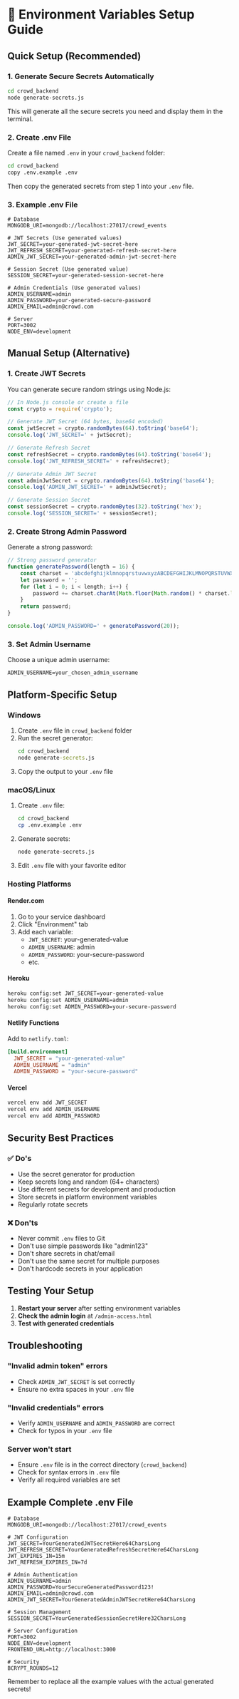 # 🔐 Environment Variables Setup Guide

## Quick Setup (Recommended)

### 1. **Generate Secure Secrets Automatically**

```bash
cd crowd_backend
node generate-secrets.js
```

This will generate all the secure secrets you need and display them in the terminal.

### 2. **Create .env File**

Create a file named `.env` in your `crowd_backend` folder:

```bash
cd crowd_backend
copy .env.example .env
```

Then copy the generated secrets from step 1 into your `.env` file.

### 3. **Example .env File**

```env
# Database
MONGODB_URI=mongodb://localhost:27017/crowd_events

# JWT Secrets (Use generated values)
JWT_SECRET=your-generated-jwt-secret-here
JWT_REFRESH_SECRET=your-generated-refresh-secret-here
ADMIN_JWT_SECRET=your-generated-admin-jwt-secret-here

# Session Secret (Use generated value)
SESSION_SECRET=your-generated-session-secret-here

# Admin Credentials (Use generated values)
ADMIN_USERNAME=admin
ADMIN_PASSWORD=your-generated-secure-password
ADMIN_EMAIL=admin@crowd.com

# Server
PORT=3002
NODE_ENV=development
```

## Manual Setup (Alternative)

### 1. **Create JWT Secrets**

You can generate secure random strings using Node.js:

```javascript
// In Node.js console or create a file
const crypto = require('crypto');

// Generate JWT Secret (64 bytes, base64 encoded)
const jwtSecret = crypto.randomBytes(64).toString('base64');
console.log('JWT_SECRET=' + jwtSecret);

// Generate Refresh Secret
const refreshSecret = crypto.randomBytes(64).toString('base64');
console.log('JWT_REFRESH_SECRET=' + refreshSecret);

// Generate Admin JWT Secret
const adminJwtSecret = crypto.randomBytes(64).toString('base64');
console.log('ADMIN_JWT_SECRET=' + adminJwtSecret);

// Generate Session Secret
const sessionSecret = crypto.randomBytes(32).toString('hex');
console.log('SESSION_SECRET=' + sessionSecret);
```

### 2. **Create Strong Admin Password**

Generate a strong password:

```javascript
// Strong password generator
function generatePassword(length = 16) {
    const charset = 'abcdefghijklmnopqrstuvwxyzABCDEFGHIJKLMNOPQRSTUVWXYZ0123456789!@#$%^&*';
    let password = '';
    for (let i = 0; i < length; i++) {
        password += charset.charAt(Math.floor(Math.random() * charset.length));
    }
    return password;
}

console.log('ADMIN_PASSWORD=' + generatePassword(20));
```

### 3. **Set Admin Username**

Choose a unique admin username:

```env
ADMIN_USERNAME=your_chosen_admin_username
```

## Platform-Specific Setup

### **Windows**

1. Create `.env` file in `crowd_backend` folder
2. Run the secret generator:
   ```cmd
   cd crowd_backend
   node generate-secrets.js
   ```
3. Copy the output to your `.env` file

### **macOS/Linux**

1. Create `.env` file:
   ```bash
   cd crowd_backend
   cp .env.example .env
   ```
2. Generate secrets:
   ```bash
   node generate-secrets.js
   ```
3. Edit `.env` file with your favorite editor

### **Hosting Platforms**

#### **Render.com**
1. Go to your service dashboard
2. Click "Environment" tab
3. Add each variable:
   - `JWT_SECRET`: your-generated-value
   - `ADMIN_USERNAME`: admin
   - `ADMIN_PASSWORD`: your-secure-password
   - etc.

#### **Heroku**
```bash
heroku config:set JWT_SECRET=your-generated-value
heroku config:set ADMIN_USERNAME=admin
heroku config:set ADMIN_PASSWORD=your-secure-password
```

#### **Netlify Functions**
Add to `netlify.toml`:
```toml
[build.environment]
  JWT_SECRET = "your-generated-value"
  ADMIN_USERNAME = "admin"
  ADMIN_PASSWORD = "your-secure-password"
```

#### **Vercel**
```bash
vercel env add JWT_SECRET
vercel env add ADMIN_USERNAME
vercel env add ADMIN_PASSWORD
```

## Security Best Practices

### ✅ **Do's**
- Use the secret generator for production
- Keep secrets long and random (64+ characters)
- Use different secrets for development and production
- Store secrets in platform environment variables
- Regularly rotate secrets

### ❌ **Don'ts**
- Never commit `.env` files to Git
- Don't use simple passwords like "admin123"
- Don't share secrets in chat/email
- Don't use the same secret for multiple purposes
- Don't hardcode secrets in your application

## Testing Your Setup

1. **Restart your server** after setting environment variables
2. **Check the admin login** at `/admin-access.html`
3. **Test with generated credentials**

## Troubleshooting

### **"Invalid admin token" errors**
- Check `ADMIN_JWT_SECRET` is set correctly
- Ensure no extra spaces in your `.env` file

### **"Invalid credentials" errors**
- Verify `ADMIN_USERNAME` and `ADMIN_PASSWORD` are correct
- Check for typos in your `.env` file

### **Server won't start**
- Ensure `.env` file is in the correct directory (`crowd_backend`)
- Check for syntax errors in `.env` file
- Verify all required variables are set

## Example Complete .env File

```env
# Database
MONGODB_URI=mongodb://localhost:27017/crowd_events

# JWT Configuration
JWT_SECRET=YourGeneratedJWTSecretHere64CharsLong
JWT_REFRESH_SECRET=YourGeneratedRefreshSecretHere64CharsLong
JWT_EXPIRES_IN=15m
JWT_REFRESH_EXPIRES_IN=7d

# Admin Authentication
ADMIN_USERNAME=admin
ADMIN_PASSWORD=YourSecureGeneratedPassword123!
ADMIN_EMAIL=admin@crowd.com
ADMIN_JWT_SECRET=YourGeneratedAdminJWTSecretHere64CharsLong

# Session Management
SESSION_SECRET=YourGeneratedSessionSecretHere32CharsLong

# Server Configuration
PORT=3002
NODE_ENV=development
FRONTEND_URL=http://localhost:3000

# Security
BCRYPT_ROUNDS=12
```

Remember to replace all the example values with the actual generated secrets!